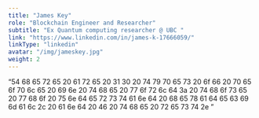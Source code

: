 ```yaml
---
title: "James Key"
role: "Blockchain Engineer and Researcher"
subtitle: "Ex Quantum computing researcher @ UBC "
link: "https://www.linkedin.com/in/james-k-17666059/"
linkType: "linkedin"
avatar: "/img/jameskey.jpg"
weight: 2
---
```


“54 68 65 72 65 20 61 72 65 20 31 30 20 74 79 70 65 73 20 6f 66 20 70 65 6f 70 6c 65 20 69 6e 20 74 68 65 20 77 6f 72 6c 64 3a 20 74 68 6f 73 65 20 77 68 6f 20 75 6e 64 65 72 73 74 61 6e 64 20 68 65 78 61 64 65 63 69 6d 61 6c 2c 20 61 6e 64 20 46 20 74 68 65 20 72 65 73 74 2e ”
